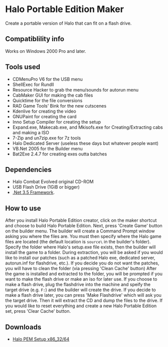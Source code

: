 # Halo Portable Edition Maker

Create a portable version of Halo that can fit on a flash drive.

## Compatiblility info

Works on Windows 2000 Pro and later.

## Tools used

* CDMenuPro V6 for the USB menu
* ShellExec for Rundll
* Resource Hacker to grab the menu/sounds for autorun menu
* CabMaker GUI for making the cab files
* Quicktime for the file conversions
* RAD Game Tools' Bink for the new cutscenes
* Kdenlive for creating the video
* GNUPaint for creating the card
* Inno Setup Compiler for creating the setup
* Expand.exe, Makecab.exe, and Mkisofs.exe for Creating/Extracting cabs and making a ISO
* 7-Zip and un7zip.exe for 7z tools
* Halo Dedicated Server (useless these days but whatever people want)
* VB.Net 2005 for the Builder menu
* Bat2Exe 2.4.7 for creating exes outta batches

## Dependencies

* Halo Combat Evolved original CD-ROM
* USB Flash Drive (1GiB or bigger)
* [.Net 3.5 Framework](https://www.microsoft.com/en-us/download/details.aspx?id=25150).

## How to use

After you install Halo Portable Edition creator, click on the maker shortcut and choose to build Halo Portable Edition. Next, press 'Create Game' button on the builder menu. The builder will create a Command Prompt window asking you where the files are. You must then specify where the Halo game files are located (the default location is `source\` in the builder's folder). Specify the folder where Halo's setup.exe file exists, then the builder will install the game to a folder. During extraction, you will be asked if you would like to install our patches (such as a patched Halo exe, dedicated server, autorun.inf for flashdrive, etc.). If you decide you do not want the patches, you will have to clean the folder (via pressing 'Clean Cache' button) After the game is installed and extracted to the folder, you will be prompted if you want to make the flash drive or make an iso for later use. If you choose to make a flash drive, plug the flashdrive into the machine and speify the target drive (e.g. `F:`) and the builder will create the drive. If you decide to make a flash drive later, you can press 'Make Flashdrive' which will ask you the target drive. Then it will extract the CD and dump the files to the drive. If you would like to reset everything and create a new Halo Portable Edition set, press 'Clear Cache' button.

## Downloads

* [Halo PEM Setup x86_32/64](#)

